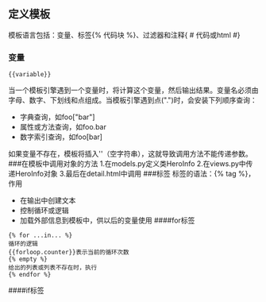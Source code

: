 ## 定义模板

模板语言包括：变量、标签{% 代码块 %}、过滤器和注释{ \# 代码或html \#}

### 变量

```
{{variable}}
```

当一个模板引擎遇到一个变量时，将计算这个变量，然后输出结果。变量名必须由字母、数字、下划线和点组成。当模板引擎遇到点\("."\)时，会安装下列顺序查询：

* 字典查询，如foo\["bar"\]
* 属性或方法查询，如foo.bar
* 数字索引查询，如foo[bar]

如果变量不存在，模板将插入''（空字符串），这就导致调用方法不能传递参数。
###在模板中调用对象的方法
1.在models.py定义类HeroInfo
2.在views.py中传递HeroInfo对象
3.最后在detail.html中调用
###标签
标签的语法：\{% tag %}，作用
* 在输出中创建文本
* 控制循环或逻辑
* 加载外部信息到模板中，供以后的变量使用
####for标签
```
{% for ...in... %}
循环的逻辑
{{forloop.counter}}表示当前的循环次数
{% empty %}
给出的列表或列表不存在时，执行
{% endfor %}
```
####if标签


